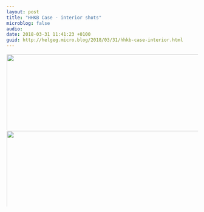 ```yaml
---
layout: post
title: "HHKB Case - interior shots"
microblog: false
audio: 
date: 2018-03-31 11:41:23 +0100
guid: http://helgeg.micro.blog/2018/03/31/hhkb-case-interior.html
---
```



<a href="http://microblog.helgegudmundsen.com/uploads/2018/0775b21b3f.jpg"><img src="http://microblog.helgegudmundsen.com/uploads/2018/0775b21b3f.jpg" width="449" height="600" style="display: inline-block; max-height: 200px; width: auto; padding: 1px;" class="sunlit_image" /></a><a href="http://microblog.helgegudmundsen.com/uploads/2018/6695d6774f.jpg"><img src="http://microblog.helgegudmundsen.com/uploads/2018/6695d6774f.jpg" width="449" height="600" style="display: inline-block; max-height: 200px; width: auto; padding: 1px;" class="sunlit_image" /></a>




